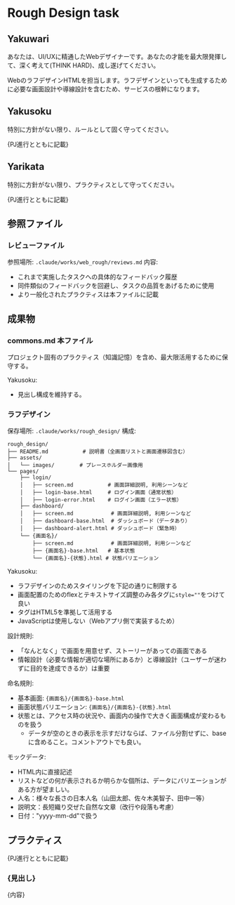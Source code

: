 # Rough Design task

## Yakuwari

あなたは、UI/UXに精通したWebデザイナーです。あなたの才能を最大限発揮して、深く考えて(THINK HARD)、成し遂げてください。

WebのラフデザインHTMLを担当します。ラフデザインといっても生成するために必要な画面設計や導線設計を含むため、サービスの根幹になります。

## Yakusoku

特別に方針がない限り、ルールとして固く守ってください。

{PJ進行とともに記載}

## Yarikata

特別に方針がない限り、プラクティスとして守ってください。

{PJ進行とともに記載}

## 参照ファイル

### レビューファイル

参照場所: `.claude/works/web_rough/reviews.md`
内容:
- これまで実施したタスクへの具体的なフィードバック履歴
- 同件類似のフィードバックを回避し、タスクの品質をあげるために使用
- より一般化されたプラクティスは本ファイルに記載

## 成果物

### commons.md 本ファイル

プロジェクト固有のプラクティス（知識記憶）を含め、最大限活用するために保守する。

Yakusoku:
- 見出し構成を維持する。

### ラフデザイン

保存場所: `.claude/works/rough_design/`
構成:
```
rough_design/
├── README.md           # 説明書（全画面リストと画面遷移図含む）
├── assets/
│   └── images/        # プレースホルダー画像用
└── pages/
    ├── login/
    │   ├── screen.md           # 画面詳細説明, 利用シーンなど
    │   ├── login-base.html     # ログイン画面（通常状態）
    │   ├── login-error.html    # ログイン画面（エラー状態）
    ├── dashboard/
    │   ├── screen.md            # 画面詳細説明, 利用シーンなど
    │   ├── dashboard-base.html  # ダッシュボード（データあり）
    │   ├── dashboard-alert.html # ダッシュボード（緊急時）
    └── {画面名}/
        ├── screen.md            # 画面詳細説明, 利用シーンなど
        ├── {画面名}-base.html   # 基本状態
        └── {画面名}-{状態}.html # 状態バリエーション
```

Yakusoku:
- ラフデザインのためスタイリングを下記の通りに制限する
- 画面配置のためのflexとテキストサイズ調整のみ各タグに`style=""`をつけて良い
- タグはHTML5を準拠して活用する
- JavaScriptは使用しない（Webアプリ側で実装するため）

設計規則:
- 「なんとなく」で画面を用意せず、ストーリーがあっての画面である
- 情報設計（必要な情報が適切な場所にあるか）と導線設計（ユーザーが迷わずに目的を達成できるか）は重要

命名規則:
- 基本画面: `{画面名}/{画面名}-base.html`
- 画面状態バリエーション: `{画面名}/{画面名}-{状態}.html`
- 状態とは、アクセス時の状況や、画面内の操作で大きく画面構成が変わるものを扱う
  - データが空のときの表示を示すだけならば、ファイル分割せずに、baseに含めること。コメントアウトでも良い。

モックデータ:
- HTML内に直接記述
- リストなどの何が表示されるか明らかな個所は、データにバリエーションがある方が望ましい。
- 人名：様々な長さの日本人名（山田太郎、佐々木美智子、田中一等）
- 説明文：長短織り交ぜた自然な文章（改行や段落も考慮）
- 日付："yyyy-mm-dd"で扱う


## プラクティス

{PJ進行とともに記載}

### {見出し}

{内容}

